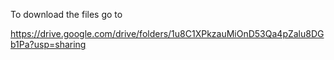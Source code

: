 To download the files go to 

https://drive.google.com/drive/folders/1u8C1XPkzauMiOnD53Qa4pZalu8DGb1Pa?usp=sharing